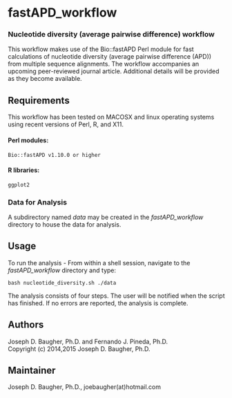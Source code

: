 fastAPD_workflow
================

### Nucleotide diversity (average pairwise difference) workflow

This workflow makes use of the Bio::fastAPD Perl module for fast calculations
of nucleotide diversity (average pairwise difference (APD)) from 
multiple sequence alignments. The workflow accompanies an upcoming peer-reviewed 
journal article. Additional details will be provided as they become available.

## Requirements
This workflow has been tested on MACOSX and linux operating systems
using recent versions of Perl, R, and X11.

#### Perl modules:
    Bio::fastAPD v1.10.0 or higher
#### R libraries:
    ggplot2

### Data for Analysis
A subdirectory named <i>data</i> may be created in the <i>fastAPD_workflow</i> directory to house
the data for analysis.

## Usage

To run the analysis - 
From within a shell session, navigate to the <i>fastAPD_workflow</i> directory and type:

    bash nucleotide_diversity.sh ./data

The analysis consists of four steps. The user will be notified when the script 
has finished. If no errors are reported, the analysis is complete.


## Authors

Joseph D. Baugher, Ph.D. and Fernando J. Pineda, Ph.D.<br>
Copyright (c) 2014,2015 Joseph D. Baugher, Ph.D.

## Maintainer

Joseph D. Baugher, Ph.D., joebaugher(at)hotmail.com
